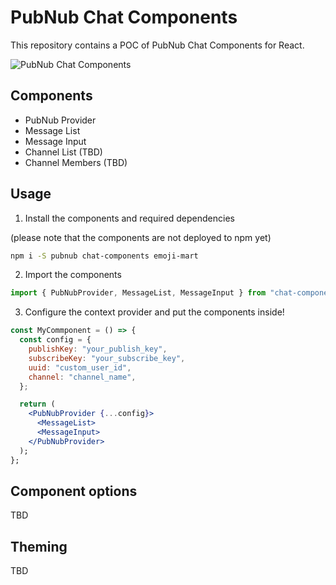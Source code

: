 # PubNub Chat Components

This repository contains a POC of PubNub Chat Components for React.

![PubNub Chat Components](https://i.imgur.com/yut9kJs.png)

## Components

- PubNub Provider
- Message List
- Message Input
- Channel List (TBD)
- Channel Members (TBD)

## Usage

1. Install the components and required dependencies

(please note that the components are not deployed to npm yet)

```bash
npm i -S pubnub chat-components emoji-mart
```

2. Import the components

```js
import { PubNubProvider, MessageList, MessageInput } from "chat-components";
```

3. Configure the context provider and put the components inside!

```jsx
const MyCommponent = () => {
  const config = {
    publishKey: "your_publish_key",
    subscribeKey: "your_subscribe_key",
    uuid: "custom_user_id",
    channel: "channel_name",
  };

  return (
    <PubNubProvider {...config}>
      <MessageList>
      <MessageInput>
    </PubNubProvider>
  );
};
```

## Component options

TBD

## Theming

TBD

